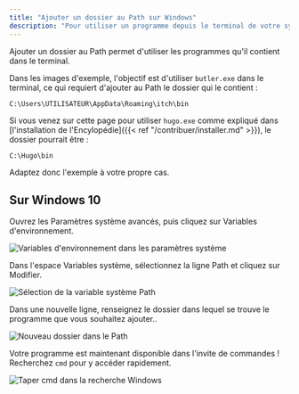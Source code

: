 ```yaml
---
title: "Ajouter un dossier au Path sur Windows"
description: "Pour utiliser un programme depuis le terminal de votre système, vous devez ajouter son dossier au Path. Suivez ce guide pour le faire en quelques clics."
---
```


Ajouter un dossier au Path permet d'utiliser les programmes qu'il contient dans le terminal.

Dans les images d'exemple, l'objectif est d'utiliser `butler.exe` dans le terminal, ce qui requiert d'ajouter au Path le dossier qui le contient :

```
C:\Users\UTILISATEUR\AppData\Roaming\itch\bin
```

Si vous venez sur cette page pour utiliser `hugo.exe` comme expliqué dans [l'installation de l'Encylopédie]({{< ref "/contribuer/installer.md" >}}), le dossier pourrait être :

```
C:\Hugo\bin
```

Adaptez donc l'exemple à votre propre cas.

## Sur Windows 10

Ouvrez les Paramètres système avancés, puis cliquez sur Variables d'environnement.

![Variables d'environnement dans les paramètres système](/contribuer/path/variablesdenvironnement.png)

Dans l'espace Variables système, sélectionnez la ligne Path et cliquez sur Modifier.

![Sélection de la variable système Path](/contribuer/path/modifierpath.png)

Dans une nouvelle ligne, renseignez le dossier dans lequel se trouve le programme que vous souhaitez ajouter..

![Nouveau dossier dans le Path](/contribuer/path/ajouterbutler.png)

Votre programme est maintenant disponible dans l'invite de commandes ! Recherchez `cmd` pour y accéder rapidement.

![Taper cmd dans la recherche Windows](/contribuer/path/ouvrircmd.png)
